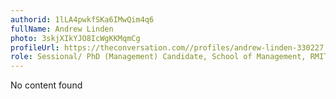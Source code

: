 ```yaml
---
authorid: 1lLA4pwkfSKa6IMwQim4q6
fullName: Andrew Linden
photo: 3skjXIkYJO8IcWgKKMqmCg
profileUrl: https://theconversation.com//profiles/andrew-linden-330227
role: Sessional/ PhD (Management) Candidate, School of Management, RMIT University
---
```

No content found
